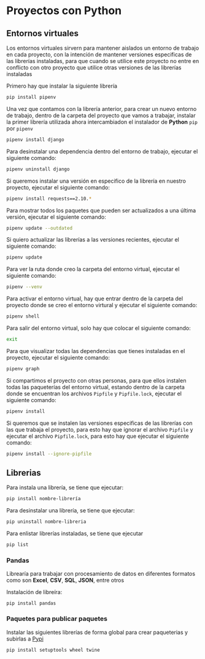 # Proyectos con Python

## Entornos virtuales

Los entornos virtuales sirvern para mantener aislados un entorno de trabajo en cada proyecto, con la intención de mantener versiones especificas de las librerías instaladas, para que cuando se utilice este proyecto no entre en conflicto con otro proyecto que utilice otras versiones de las librerías instaladas

Primero hay que instalar la siguiente librería

```bash
pip install pipenv
```

Una vez que contamos con la librería anterior, para crear un nuevo entorno de trabajo, dentro de la carpeta del proyecto que vamos a trabajar, instalar la primer librería utilizada ahora intercambiadon el instalador de **Python** `pip` por `pipenv`

```bash
pipenv install django
```

Para desinstalar una dependencia dentro del entorno de trabajo, ejecutar el siguiente comando:

```bash
pipenv uninstall django
```

Si queremos instalar una versión en especifico de la librería en nuestro proyecto, ejecutar el siguiente comando:

```bash
pipenv install requests==2.10.*
```

Para mostrar todos los paquetes que pueden ser actualizados a una última versión, ejecutar el siguiente comando:

```bash
pipenv update --outdated
```

Si quiero actualizar las librerías a las versiones recientes, ejecutar el siguiente comando:

```bash
pipenv update
```

Para ver la ruta donde creo la carpeta del entorno virtual, ejecutar el siguiente comando:

```bash
pipenv --venv
```

Para activar el entorno virtual, hay que entrar dentro de la carpeta del proyecto donde se creo el entorno virtural y ejecutar el siguiente comando:

```bash
pipenv shell
```

Para salir del entorno virtual, solo hay que colocar el siguiente comando:

```bash
exit
```

Para que visualizar todas las dependencias que tienes instaladas en el proyecto, ejecutar el siguiente comando:

```bash
pipenv graph
```

Si compartimos el proyecto con otras personas, para que ellos instalen todas las paqueterías del entorno virtual, estando dentro de la carpeta donde se encuentran los archivos `Pipfile` y `Pipfile.lock`, ejecutar el siguiente comando:

```bash
pipenv install
```

Si queremos que se instalen las versiones especificas de las librerías con las que trabaja el proyecto, para esto hay que ignorar el archivo `Pipfile` y ejecutar el archivo `Pipfile.lock`, para esto hay que ejecutar el siguiente comando:

```bash
pipenv install --ignore-pipfile
```

## Librerias

Para instala una librería, se tiene que ejecutar:

```bash
pip install nombre-librería
```

Para desinstalar una librería, se tiene que ejecutar:

```bash
pip uninstall nombre-libreria
```

Para enlistar librerías instaladas, se tiene que ejecutar

```bash
pip list
```

### Pandas

Librearía para trabajar con procesamiento de datos en diferentes formatos como son **Excel**, **CSV**, **SQL**, **JSON**, entre otros

Instalación de libreíra:

```dash
pip install pandas
```

### Paquetes para publicar paquetes 

Instalar las siguientes librerías de forma global para crear paqueterias y subirlas a [Pypi](www.pypi.org)

```bash
pip install setuptools wheel twine
```
